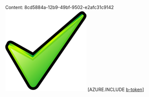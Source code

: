 Content: 8cd5884a-12b9-49bf-9502-e2afc31c9142![image](881753cf-90c9-42fc-b8bc-60736287d6cf.png)
[AZURE.INCLUDE [b-token](c8ac43da-6795-464a-971a-32d2e4cf7f4a.md)]
